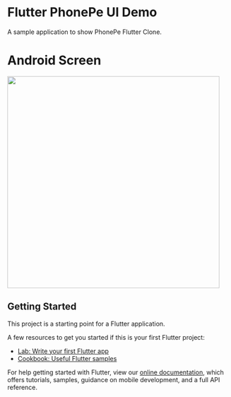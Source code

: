 # Flutter PhonePe UI Demo

A sample application to show PhonePe Flutter Clone. 

# Android Screen
<img height="480px" src="https://github.com/flutter-devs/flutter_phonepe-clone/blob/master/screens/android1.png"> 



## Getting Started

This project is a starting point for a Flutter application.

A few resources to get you started if this is your first Flutter project:

- [Lab: Write your first Flutter app](https://flutter.dev/docs/get-started/codelab)
- [Cookbook: Useful Flutter samples](https://flutter.dev/docs/cookbook)

For help getting started with Flutter, view our 
[online documentation](https://flutter.dev/docs), which offers tutorials, 
samples, guidance on mobile development, and a full API reference.
